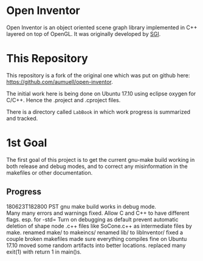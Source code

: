 Open Inventor
=============

Open Inventor is an object oriented scene graph library implemented in C++
layered on top of OpenGL. It was originally developed by
[SGI](http://www.sgi.com/).

This Repository
===============

This repository is a fork of the original one which was put on github here: https://github.com/aumuell/open-inventor.

The initial work here is being done on Ubuntu 17.10 using eclipse oxygen for C/C++.  Hence the .project and .cproject files.

There is a directory called `LabBook` in which work progress is summarized and tracked.



# 1st Goal

The first goal of this project is to get the current gnu-make build working in both release and debug modes, and to correct any misinformation in the makefiles or other documentation. 

## Progress
180623T182800 PST 
	gnu make build works in debug mode.  
	Many many errors and warnings fixed.
	Allow C and C++ to have different flags. esp. for -std=
	Turn on debugging as default
	prevent automatic deletion of shape node .c++ files like SoCone.c++ as intermediate files by make.
	renamed make/ to makeincs/
	renamed lib/ to libInventor/
	fixed a couple broken makefiles
	made sure everything compiles fine on Ubuntu 17.10
	moved some random artifacts into better locations.
	replaced many exit(1) with return 1 in main()s.
